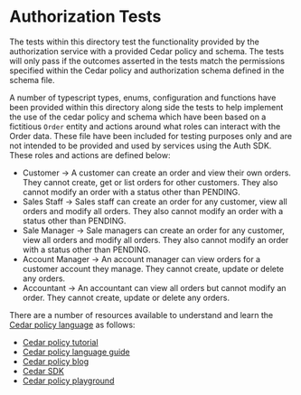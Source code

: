 # Authorization Tests

The tests within this directory test the functionality provided by the authorization service with a provided Cedar policy and schema. The tests will only pass if the outcomes asserted in the tests match the permissions specified within the Cedar policy and authorization schema defined in the schema file.

A number of typescript types, enums, configuration and functions have been provided within this directory along side the tests to help implement the use of the cedar policy and schema which have been based on a fictitious `Order` entity and actions around what roles can interact with the Order data. These file have been included for testing purposes only and are not intended to be provided and used by services using the Auth SDK. These roles and actions are defined below:

- Customer -> A customer can create an order and view their own orders. They cannot create, get or list orders for other customers. They also cannot modify an order with a status other than PENDING.
- Sales Staff -> Sales staff can create an order for any customer, view all orders and modify all orders. They also cannot modify an order with a status other than PENDING.
- Sale Manager -> Sale managers can create an order for any customer, view all orders and modify all orders. They also cannot modify an order with a status other than PENDING.
- Account Manager -> An account manager can view orders for a customer account they manage. They cannot create, update or delete any orders.
- Accountant -> An accountant can view all orders but cannot modify an order. They cannot create, update or delete any orders.

There are a number of resources available to understand and learn the [Cedar policy language](https://www.cedarpolicy.com/) as follows:

- [Cedar policy tutorial](https://www.cedarpolicy.com/en/tutorial)
- [Cedar policy language guide](https://docs.cedarpolicy.com/)
- [Cedar policy blog](https://www.cedarpolicy.com/blog)
- [Cedar SDK](https://github.com/cedar-policy)
- [Cedar policy playground](https://www.cedarpolicy.com/en/playground)
